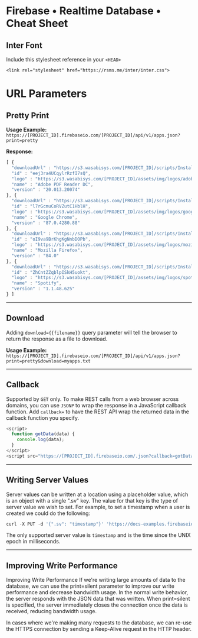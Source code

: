# Firebase • Realtime Database • Cheat Sheet

## Inter Font
Include this stylesheet reference in your `<HEAD>` 

`<link rel="stylesheet" href="https://rsms.me/inter/inter.css">`

# URL Parameters
## Pretty Print

**Usage Example:** `https://[PROJECT_ID].firebaseio.com/[PROJECT_ID]/api/v1/apps.json?print=pretty`

**Response:**
```js
[ {
  "downloadUrl" : "https://s3.wasabisys.com/[PROJECT_ID]/scripts/InstallOrUpdateAdobePDFReader.ps1",
  "id" : "eej3ra4UCqylrRzfI7sQ",
  "logo" : "https://s3.wasabisys.com/[PROJECT_ID]/assets/img/logos/adobe-pdf-reader-128px.png",
  "name" : "Adobe PDF Reader DC",
  "version" : "20.013.20074"
}, {
  "downloadUrl" : "https://s3.wasabisys.com/[PROJECT_ID]/scripts/InstallOrUpdateGoogleChrome.ps1",
  "id" : "l7rGcmuCoRVZutC1HblH",
  "logo" : "https://s3.wasabisys.com/[PROJECT_ID]/assets/img/logos/google-chrome-128px.png",
  "name" : "Google Chrome",
  "version" : "87.0.4280.88"
}, {
  "downloadUrl" : "https://s3.wasabisys.com/[PROJECT_ID]/scripts/InstallOrUpdateMozillaFirefox.ps1",
  "id" : "oI9va9BrKhgKgNnbDOPb",
  "logo" : "https://s3.wasabisys.com/[PROJECT_ID]/assets/img/logos/mozilla-firefox-128px.png",
  "name" : "Mozilla Firefox",
  "version" : "84.0"
}, {
  "downloadUrl" : "https://s3.wasabisys.com/[PROJECT_ID]/scripts/InstallOrUpdateSpotify.ps1",
  "id" : "ZhCntZZqblpISkH5uokt",
  "logo" : "https://s3.wasabisys.com/[PROJECT_ID]/assets/img/logos/spotify-128px.png",
  "name" : "Spotify",
  "version" : "1.1.48.625"
} ]
```

---

## Download
Adding `download={{filename}}` query parameter will tell the browser to return the response as a file to download.

**Usage Example:** `https://[PROJECT_ID].firebaseio.com/[PROJECT_ID]/api/v1/apps.json?print=pretty&download=myapps.txt`

---

## Callback
Supported by `GET` only. To make REST calls from a web browser across domains, you can use `JSONP` to wrap the response in a JavaScript callback function. Add `callback=` to have the REST API wrap the returned data in the callback function you specify.

```js
<script>
  function gotData(data) {
    console.log(data);
  }
</script>
<script src="https://[PROJECT_ID].firebaseio.com/.json?callback=gotData"></script>
```

---

## Writing Server Values
Server values can be written at a location using a placeholder value, which is an object with a single ".sv" key. The value for that key is the type of server value we wish to set. For example, to set a timestamp when a user is created we could do the following:

```js
curl -X PUT -d '{".sv": "timestamp"}' 'https://docs-examples.firebaseio.com/alanisawesome/createdAt.json'
```

The only supported server value is `timestamp` and is the time since the UNIX epoch in milliseconds.

---

## Improving Write Performance
Improving Write Performance
If we're writing large amounts of data to the database, we can use the print=silent parameter to improve our write performance and decrease bandwidth usage. In the normal write behavior, the server responds with the JSON data that was written. When print=silent is specified, the server immediately closes the connection once the data is received, reducing bandwidth usage.

In cases where we're making many requests to the database, we can re-use the HTTPS connection by sending a Keep-Alive request in the HTTP header.
